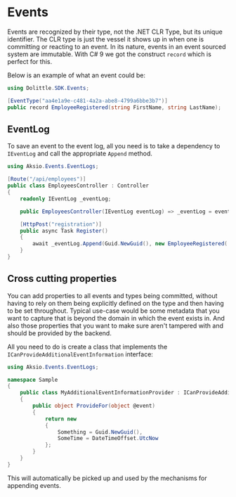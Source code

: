 # Events

Events are recognized by their type, not the .NET CLR Type, but its unique identifier.
The CLR type is just the vessel it shows up in when one is committing or reacting
to an event. In its nature, events in an event sourced system are immutable.
With C# 9 we got the construct `record` which is perfect for this.

Below is an example of what an event could be:

```csharp
using Dolittle.SDK.Events;

[EventType("aa4e1a9e-c481-4a2a-abe8-4799a6bbe3b7")]
public record EmployeeRegistered(string FirstName, string LastName);
```

## EventLog

To save an event to the event log, all you need is to take a dependency to `IEventLog`
and call the appropriate `Append` method.

```csharp
using Aksio.Events.EventLogs;

[Route("/api/employees")]
public class EmployeesController : Controller
{
    readonly IEventLog _eventLog;

    public EmployeesController(IEventLog eventLog) => _eventLog = eventLog;

    [HttpPost("registration")]
    public async Task Register()
    {
        await _eventLog.Append(Guid.NewGuid(), new EmployeeRegistered(..., ....));
    }
}
```

## Cross cutting properties

You can add properties to all events and types being committed, without having to rely on them
being explicitly defined on the type and then having to be set throughout.
Typical use-case would be some metadata that you want to capture that is beyond the domain
in which the event exists in. And also those properties that you want to make sure aren't tampered
with and should be provided by the backend.

All you need to do is create a class that implements the `ICanProvideAdditionalEventInformation`
interface:

```csharp
using Aksio.Events.EventLogs;

namespace Sample
{
    public class MyAdditionalEventInformationProvider : ICanProvideAdditionalEventInformation
    {
        public object ProvideFor(object @event)
        {
            return new
            {
                Something = Guid.NewGuid(),
                SomeTime = DateTimeOffset.UtcNow
            };
        }
    }
}
```

This will automatically be picked up and used by the mechanisms for appending events.

